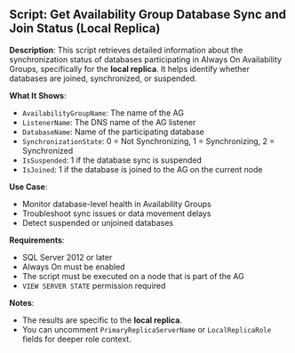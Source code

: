 ## Script: Get Availability Group Database Sync and Join Status (Local Replica)

**Description**:
This script retrieves detailed information about the synchronization status of databases participating in Always On Availability Groups, specifically for the **local replica**. It helps identify whether databases are joined, synchronized, or suspended.

**What It Shows**:
- `AvailabilityGroupName`: The name of the AG
- `ListenerName`: The DNS name of the AG listener
- `DatabaseName`: Name of the participating database
- `SynchronizationState`: 0 = Not Synchronizing, 1 = Synchronizing, 2 = Synchronized
- `IsSuspended`: 1 if the database sync is suspended
- `IsJoined`: 1 if the database is joined to the AG on the current node

**Use Case**:
- Monitor database-level health in Availability Groups
- Troubleshoot sync issues or data movement delays
- Detect suspended or unjoined databases

**Requirements**:
- SQL Server 2012 or later
- Always On must be enabled
- The script must be executed on a node that is part of the AG
- `VIEW SERVER STATE` permission required

**Notes**:
- The results are specific to the **local replica**.
- You can uncomment `PrimaryReplicaServerName` or `LocalReplicaRole` fields for deeper role context.
